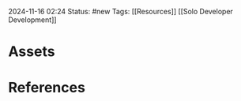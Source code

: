 2024-11-16 02:24
Status: #new 
Tags: [[Resources]] [[Solo Developer Development]] 

# Assets


# References

